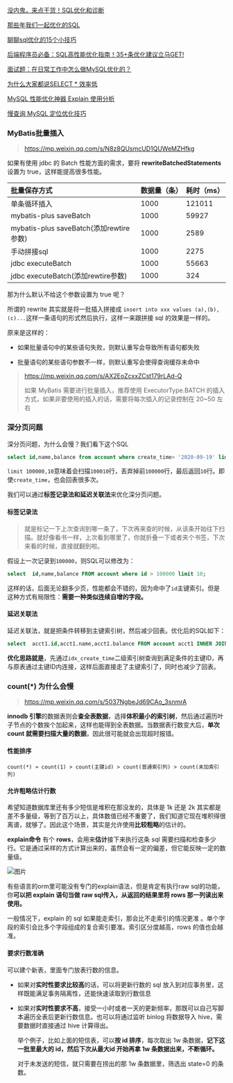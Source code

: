 [没内鬼，来点干货！SQL优化和诊断](https://juejin.cn/post/6844904135964229646)

[那些年我们一起优化的SQL](https://mp.weixin.qq.com/s/sPO-6ULwIfUexLY3V4acBg)

[聊聊sql优化的15个小技巧 ](https://cloud.tencent.com/developer/article/1899907)

[后端程序员必备：SQL高性能优化指南！35+条优化建议立马GET! ](https://mp.weixin.qq.com/s?__biz=Mzg2OTA0Njk0OA==&mid=2247488618&idx=1&sn=e70a31865b5eadcb151f439004a4dd72&chksm=cea25ba1f9d5d2b795222ba90e0326618d649e858ec23e9c7360f90fbfc23a7786c33bff9556&token=1647609083&lang=zh_CN#rd)

[面试题：在日常工作中怎么做MySQL优化的？](https://mp.weixin.qq.com/s/AuDUJs35dBVLenSuT4RCWQ)

[为什么大家都说SELECT * 效率低](https://blog.csdn.net/qq_39390545/article/details/106766965)

[MySQL 性能优化神器 Explain 使用分析](https://segmentfault.com/a/1190000008131735)

[慢查询 MySQL 定位优化技巧](https://mp.weixin.qq.com/s/77pCwiyfOrZn-zsv7cFaWA)



### MyBatis批量插入

> https://mp.weixin.qq.com/s/N8z8QUsmcUD1QUWeMZHfkg

如果有使用 jdbc 的 Batch 性能方面的需求，要将 **rewriteBatchedStatements** 设置为 true，这样能提高很多性能。

| 批量保存方式                            | 数据量（条） | 耗时（ms） |
| :-------------------------------------- | :----------- | :--------- |
| 单条循环插入                            | 1000         | 121011     |
| mybatis-plus saveBatch                  | 1000         | 59927      |
| mybatis-plus saveBatch(添加rewtire参数) | 1000         | 2589       |
| 手动拼接sql                             | 1000         | 2275       |
| jdbc executeBatch                       | 1000         | 55663      |
| jdbc executeBatch(添加rewtire参数)      | 1000         | 324        |

那为什么默认不给这个参数设置为 true 呢？

所谓的 rewrite 其实就是将一批插入拼接成 `insert into xxx values (a),(b),(c)...`这样一条语句的形式然后执行，这样一来跟拼接 sql 的效果是一样的。

原来是这样的：

- 如果批量语句中的某些语句失败，则默认重写会导致所有语句都失败

- 批量语句的某些语句参数不一样，则默认重写会使得查询缓存未命中

> https://mp.weixin.qq.com/s/AX2EoZcxxZCst179rLAd-Q
>
> 如果 MyBatis 需要进行批量插入，推荐使用 ExecutorType.BATCH 的插入方式，如果非要使用的插入的话，需要将每次插入的记录控制在 20~50 左右



### 深分页问题

深分页问题，为什么会慢？我们看下这个SQL

```sql
select id,name,balance from account where create_time> '2020-09-19' limit 100000,10;
```

`limit 100000,10`意味着会扫描`100010`行，丢弃掉前`100000`行，最后返回`10`行。即使`create_time`，也会回表很多次。

我们可以通过**标签记录法和延迟关联法**来优化深分页问题。



#### 标签记录法

> 就是标记一下上次查询到哪一条了，下次再来查的时候，从该条开始往下扫描。就好像看书一样，上次看到哪里了，你就折叠一下或者夹个书签，下次来看的时候，直接就翻到啦。

假设上一次记录到`100000`，则SQL可以修改为：

```sql
select  id,name,balance FROM account where id > 100000 limit 10;
```

这样的话，后面无论翻多少页，性能都会不错的，因为命中了`id`主键索引。但是这种方式有局限性：**需要一种类似连续自增的字段。**



#### 延迟关联法

延迟关联法，就是把条件转移到主键索引树，然后减少回表。优化后的SQL如下：

```sql
select  acct1.id,acct1.name,acct1.balance FROM account acct1 INNER JOIN (SELECT a.id FROM account a WHERE a.create_time > '2020-09-19' limit 100000, 10) AS acct2 on acct1.id= acct2.id;
```

**优化思路就是**，先通过`idx_create_time`二级索引树查询到满足条件的主键ID，再与原表通过主键ID内连接，这样后面直接走了主键索引了，同时也减少了回表。



### count(*) 为什么会慢

> https://mp.weixin.qq.com/s/5037NgbeJd69CAo_3snmrA

**innodb 引擎**的数据表则会**查全表数据**，选择**体积最小的索引树**，然后通过遍历叶子节点的个数挨个加起来，这样也能得到全表数据。当数据表行数变大后，**单次 count 就需要扫描大量的数据**，因此很可能就会出现超时报错。



#### **性能排序**

```mysql
count(*) ≈ count(1) > count(主键id) > count(普通索引列) > count(未加索引列)
```



#### **允许粗略估计行数**

希望知道数据库里还有多少短信是堆积在那没发的，具体是 1k 还是 2k 其实都是差不多量级，等到了百万以上，具体数值已经不重要了，我们知道它现在堆积得很离谱，就够了。因此这个场景，其实是允许使用**比较粗略**的估计的。

**explain命令** 有个 **rows**，会用来**估计**接下来执行这条 sql 需要扫描和检查多少行。它是通过采样的方式计算出来的，虽然会有一定的偏差，但它能反映一定的数量级。

![图片](https://img-note.langyastudio.com/202208310946048.png?x-oss-process=style/watermark)

有些语言的orm里可能没有专门的explain语法，但是肯定有执行raw sql的功能，你**可以把 explain 语句当做 raw sql传入，从返回的结果里将 rows 那一列读出来使用。**

一般情况下，explain 的 sql 如果能走索引，那会比不走索引的情况更准 。单个字段的索引会比多个字段组成的复合索引要准。索引区分度越高，rows 的值也会越准。



#### 要求行数准确

可以建个新表，里面专门放表行数的信息。

- 如果对**实时性要求比较高**的话，可以将更新行数的 sql 放入到对应事务里，这样既能满足事务隔离性，还能快速读取到行数信息

- 如果对**实时性要求不高**，接受一小时或者一天的更新频率，那既可以自己写脚本遍历全表后更新行数信息。也可以将通过监听 binlog 将数据导入 hive，需要数据时直接通过 hive 计算得出。

  举个例子，比如上面的短信表，可以**按 id 排序**，每次取出 1w 条数据，**记下这一批里最大的 id，然后下次从最大id 开始再拿 1w 条数据出来，不断循环。**

  对于未发送的短信，就只需要在捞出的那 1w 条数据里，筛选出 state=0 的条数。
